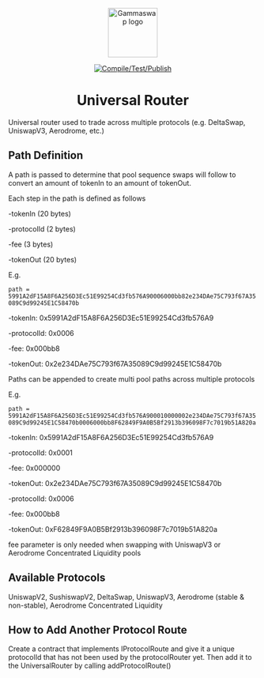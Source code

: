 <p align="center"><a href="https://gammaswap.com" target="_blank" rel="noopener noreferrer"><img width="100" src="https://app.gammaswap.com/logo.svg" alt="Gammaswap logo"></a></p>

<p align="center">
  <a href="https://github.com/gammaswap/universal-router/actions/workflows/main.yml">
    <img src="https://github.com/gammaswap/universal-router/actions/workflows/main.yml/badge.svg?branch=main" alt="Compile/Test/Publish">
  </a>
</p>

<h1 align="center">Universal Router</h1>
Universal router used to trade across multiple protocols (e.g. DeltaSwap, UniswapV3, Aerodrome, etc.)

## Path Definition

A path is passed to determine that pool sequence swaps will follow to convert an amount of tokenIn to an amount of tokenOut.

Each step in the path is defined as follows

-tokenIn (20 bytes)

-protocolId (2 bytes)

-fee (3 bytes)

-tokenOut (20 bytes)

E.g.

`path = 5991A2dF15A8F6A256D3Ec51E99254Cd3fb576A90006000bb82e234DAe75C793f67A35089C9d99245E1C58470b`

-tokenIn: 0x5991A2dF15A8F6A256D3Ec51E99254Cd3fb576A9

-protocolId: 0x0006

-fee: 0x000bb8

-tokenOut: 0x2e234DAe75C793f67A35089C9d99245E1C58470b

Paths can be appended to create multi pool paths across multiple protocols

E.g.

`path = 5991A2dF15A8F6A256D3Ec51E99254Cd3fb576A900010000002e234DAe75C793f67A35089C9d99245E1C58470b0006000bb8F62849F9A0B5Bf2913b396098F7c7019b51A820a`

-tokenIn: 0x5991A2dF15A8F6A256D3Ec51E99254Cd3fb576A9

-protocolId: 0x0001

-fee: 0x000000

-tokenOut: 0x2e234DAe75C793f67A35089C9d99245E1C58470b

-protocolId: 0x0006

-fee: 0x000bb8

-tokenOut: 0xF62849F9A0B5Bf2913b396098F7c7019b51A820a

fee parameter is only needed when swapping with UniswapV3 or Aerodrome Concentrated Liquidity pools

## Available Protocols
UniswapV2, SushiswapV2, DeltaSwap, UniswapV3, Aerodrome (stable & non-stable), Aerodrome Concentrated Liquidity

## How to Add Another Protocol Route

Create a contract that implements IProtocolRoute and give it a unique protocolId that has not been used by the protocolRouter yet.
Then add it to the UniversalRouter by calling addProtocolRoute()